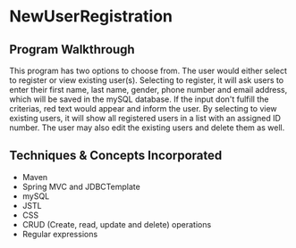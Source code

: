 # NewUserRegistration

## Program Walkthrough
This program has two options to choose from. The user would either select to register or view existing user(s). Selecting to register, it will ask users to enter 
their first name, last name, gender, phone number and email address, which will be saved in the mySQL database. If the input don't fulfill the criterias, red text would appear
and inform the user. By selecting to view existing users, it will show all registered users in a list with an assigned ID number. The user may also edit the existing users 
and delete them as well.

## Techniques & Concepts Incorporated
* Maven
* Spring MVC and JDBCTemplate
* mySQL
* JSTL
* CSS
* CRUD (Create, read, update and delete) operations
* Regular expressions 
